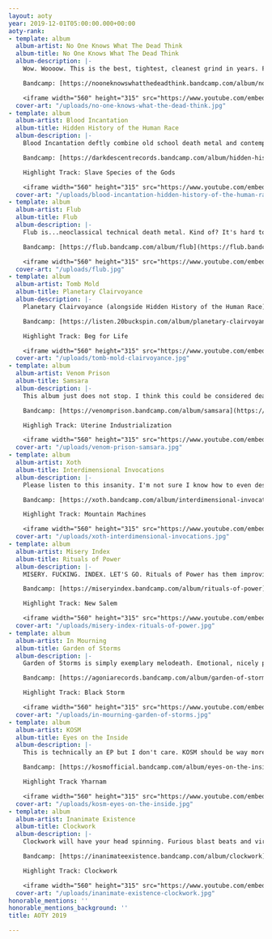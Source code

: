 ```yaml
---
layout: aoty
year: 2019-12-01T05:00:00.000+00:00
aoty-rank:
- template: album
  album-artist: No One Knows What The Dead Think
  album-title: No One Knows What The Dead Think
  album-description: |-
    Wow. Woooow. This is the best, tightest, cleanest grind in years. Ferocious, technical and exciting. A 19 minute whirlwind of madness. Bravo.

    Bandcamp: [https://nooneknowswhatthedeadthink.bandcamp.com/album/no-one-knows-what-the-dead-think](https://nooneknowswhatthedeadthink.bandcamp.com/album/no-one-knows-what-the-dead-think "https://nooneknowswhatthedeadthink.bandcamp.com/album/no-one-knows-what-the-dead-think")

    <iframe width="560" height="315" src="https://www.youtube.com/embed/pbUUFF1yqAM" frameborder="0" allow="accelerometer; autoplay; clipboard-write; encrypted-media; gyroscope; picture-in-picture" allowfullscreen></iframe>
  cover-art: "/uploads/no-one-knows-what-the-dead-think.jpg"
- template: album
  album-artist: Blood Incantation
  album-title: Hidden History of the Human Race
  album-description: |-
    Blood Incantation deftly combine old school death metal and contemporary progressive/tech metal. This album is like you're getting abducted by screaming mind reading aliens, and it should be scary, but it's not, it's awesome.

    Bandcamp: [https://darkdescentrecords.bandcamp.com/album/hidden-history-of-the-human-race](https://darkdescentrecords.bandcamp.com/album/hidden-history-of-the-human-race "https://darkdescentrecords.bandcamp.com/album/hidden-history-of-the-human-race")

    Highlight Track: Slave Species of the Gods

    <iframe width="560" height="315" src="https://www.youtube.com/embed/KPUQO_KPuVA" frameborder="0" allow="accelerometer; autoplay; clipboard-write; encrypted-media; gyroscope; picture-in-picture" allowfullscreen></iframe>
  cover-art: "/uploads/blood-incantation-hidden-history-of-the-human-race.jpg"
- template: album
  album-artist: Flub
  album-title: Flub
  album-description: |-
    Flub is...neoclassical technical death metal. Kind of? It's hard to describe this album except that it's addictive and amazing. Flub are fearless with their compositions and instrumentation and honestly I hope they keep making more and weirder stuff.

    Bandcamp: [https://flub.bandcamp.com/album/flub](https://flub.bandcamp.com/album/flub "https://flub.bandcamp.com/album/flub")

    <iframe width="560" height="315" src="https://www.youtube.com/embed/S6pZX_c5eVc" frameborder="0" allow="accelerometer; autoplay; clipboard-write; encrypted-media; gyroscope; picture-in-picture" allowfullscreen></iframe>
  cover-art: "/uploads/flub.jpg"
- template: album
  album-artist: Tomb Mold
  album-title: Planetary Clairvoyance
  album-description: |-
    Planetary Clairvoyance (alongside Hidden History of the Human Race) marks a return to some of the old school death metal aesthetics and recording styles. Absolutely superb and crushing riffs beginning to end.

    Bandcamp: [https://listen.20buckspin.com/album/planetary-clairvoyance](https://listen.20buckspin.com/album/planetary-clairvoyance "https://listen.20buckspin.com/album/planetary-clairvoyance")

    Highlight Track: Beg for Life

    <iframe width="560" height="315" src="https://www.youtube.com/embed/XJLPaklHzMw" frameborder="0" allow="accelerometer; autoplay; clipboard-write; encrypted-media; gyroscope; picture-in-picture" allowfullscreen></iframe>
  cover-art: "/uploads/tomb-mold-clairvoyance.jpg"
- template: album
  album-artist: Venom Prison
  album-title: Samsara
  album-description: |-
    This album just does not stop. I think this could be considered deathgrind? Maybe even...progressive deathgrind? Who cares. It's angry and chaotic and great and brutal.

    Bandcamp: [https://venomprison.bandcamp.com/album/samsara](https://venomprison.bandcamp.com/album/samsara "https://venomprison.bandcamp.com/album/samsara")

    Highligh Track: Uterine Industrialization

    <iframe width="560" height="315" src="https://www.youtube.com/embed/jUifGoxMukk" frameborder="0" allow="accelerometer; autoplay; clipboard-write; encrypted-media; gyroscope; picture-in-picture" allowfullscreen></iframe>
  cover-art: "/uploads/venom-prison-samsara.jpg"
- template: album
  album-artist: Xoth
  album-title: Interdimensional Invocations
  album-description: |-
    Please listen to this insanity. I'm not sure I know how to even describe it. Equal parts power metal, grindcore, and death metal. Positively absurd and incredible.

    Bandcamp: [https://xoth.bandcamp.com/album/interdimensional-invocations](https://xoth.bandcamp.com/album/interdimensional-invocations "https://xoth.bandcamp.com/album/interdimensional-invocations")

    Highlight Track: Mountain Machines

    <iframe width="560" height="315" src="https://www.youtube.com/embed/ur3vdYRGiY8" frameborder="0" allow="accelerometer; autoplay; clipboard-write; encrypted-media; gyroscope; picture-in-picture" allowfullscreen></iframe>
  cover-art: "/uploads/xoth-interdimensional-invocations.jpg"
- template: album
  album-artist: Misery Index
  album-title: Rituals of Power
  album-description: |-
    MISERY. FUCKING. INDEX. LET'S GO. Rituals of Power has them improving on that thrash-grind death metal sound and it rules. Listen to New Salem and tell me it doesn't make you want to run through a wall.

    Bandcamp: [https://miseryindex.bandcamp.com/album/rituals-of-power](https://miseryindex.bandcamp.com/album/rituals-of-power "https://miseryindex.bandcamp.com/album/rituals-of-power")

    Highlight Track: New Salem

    <iframe width="560" height="315" src="https://www.youtube.com/embed/5H86kI_v5Jk" frameborder="0" allow="accelerometer; autoplay; clipboard-write; encrypted-media; gyroscope; picture-in-picture" allowfullscreen></iframe>
  cover-art: "/uploads/misery-index-rituals-of-power.jpg"
- template: album
  album-artist: In Mourning
  album-title: Garden of Storms
  album-description: |-
    Garden of Storms is simply exemplary melodeath. Emotional, nicely paced, interesting compositions and riffs, and absolutely crushingly heavy when needed.

    Bandcamp: [https://agoniarecords.bandcamp.com/album/garden-of-storms](https://agoniarecords.bandcamp.com/album/garden-of-storms "https://agoniarecords.bandcamp.com/album/garden-of-storms")

    Highlight Track: Black Storm

    <iframe width="560" height="315" src="https://www.youtube.com/embed/1c_WXKn0vUg" frameborder="0" allow="accelerometer; autoplay; clipboard-write; encrypted-media; gyroscope; picture-in-picture" allowfullscreen></iframe>
  cover-art: "/uploads/in-mourning-garden-of-storms.jpg"
- template: album
  album-artist: KOSM
  album-title: Eyes on the Inside
  album-description: |-
    This is technically an EP but I don't care. KOSM should be way more popular than they are. Dark and brooding and catchy with _insane_ vocals both growled and clean. Also this EP is apparently a concept album about the video game Bloodborne so that's awesome.

    Bandcamp: [https://kosmofficial.bandcamp.com/album/eyes-on-the-inside](https://kosmofficial.bandcamp.com/album/eyes-on-the-inside "https://kosmofficial.bandcamp.com/album/eyes-on-the-inside")

    Highlight Track Yharnam

    <iframe width="560" height="315" src="https://www.youtube.com/embed/6tyCw9aI8fI" frameborder="0" allow="accelerometer; autoplay; clipboard-write; encrypted-media; gyroscope; picture-in-picture" allowfullscreen></iframe>
  cover-art: "/uploads/kosm-eyes-on-the-inside.jpg"
- template: album
  album-artist: Inanimate Existence
  album-title: Clockwork
  album-description: |-
    Clockwork will have your head spinning. Furious blast beats and virtuosic sections unravel into emotional and soaring choruses. Brilliant.

    Bandcamp: [https://inanimateexistence.bandcamp.com/album/clockwork](https://inanimateexistence.bandcamp.com/album/clockwork "https://inanimateexistence.bandcamp.com/album/clockwork")

    Highlight Track: Clockwork

    <iframe width="560" height="315" src="https://www.youtube.com/embed/ADoCRGacLEQ" frameborder="0" allow="accelerometer; autoplay; clipboard-write; encrypted-media; gyroscope; picture-in-picture" allowfullscreen></iframe>
  cover-art: "/uploads/inanimate-existence-clockwork.jpg"
honorable_mentions: ''
honorable_mentions_background: ''
title: AOTY 2019

---
```

